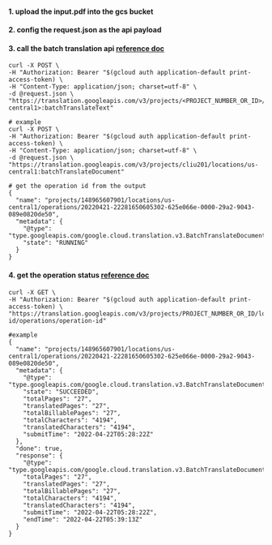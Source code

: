 #### 1. upload the input.pdf into the gcs bucket
#### 2. config the request.json as the api payload
#### 3. call the batch translation api [reference doc](https://cloud.google.com/translate/docs/advanced/batch-translation#batch-request)

```
curl -X POST \
-H "Authorization: Bearer "$(gcloud auth application-default print-access-token) \
-H "Content-Type: application/json; charset=utf-8" \
-d @request.json \
"https://translation.googleapis.com/v3/projects/<PROJECT_NUMBER_OR_ID>/locations/<us-central1>:batchTranslateText"
```

```
# example
curl -X POST \
-H "Authorization: Bearer "$(gcloud auth application-default print-access-token) \
-H "Content-Type: application/json; charset=utf-8" \
-d @request.json \
"https://translation.googleapis.com/v3/projects/cliu201/locations/us-central1:batchTranslateDocument"
```

```
# get the operation id from the output
{
  "name": "projects/148965607901/locations/us-central1/operations/20220421-22281650605302-625e066e-0000-29a2-9043-089e0820de50",
  "metadata": {
    "@type": "type.googleapis.com/google.cloud.translation.v3.BatchTranslateDocumentMetadata",
    "state": "RUNNING"
  }
}
```

#### 4. get the operation status [reference doc](https://cloud.google.com/translate/docs/advanced/long-running-operation)
```
curl -X GET \
-H "Authorization: Bearer "$(gcloud auth application-default print-access-token) \
"https://translation.googleapis.com/v3/projects/PROJECT_NUMBER_OR_ID/locations/location-id/operations/operation-id"
```

```
#example
{
  "name": "projects/148965607901/locations/us-central1/operations/20220421-22281650605302-625e066e-0000-29a2-9043-089e0820de50",
  "metadata": {
    "@type": "type.googleapis.com/google.cloud.translation.v3.BatchTranslateDocumentMetadata",
    "state": "SUCCEEDED",
    "totalPages": "27",
    "translatedPages": "27",
    "totalBillablePages": "27",
    "totalCharacters": "4194",
    "translatedCharacters": "4194",
    "submitTime": "2022-04-22T05:28:22Z"
  },
  "done": true,
  "response": {
    "@type": "type.googleapis.com/google.cloud.translation.v3.BatchTranslateDocumentResponse",
    "totalPages": "27",
    "translatedPages": "27",
    "totalBillablePages": "27",
    "totalCharacters": "4194",
    "translatedCharacters": "4194",
    "submitTime": "2022-04-22T05:28:22Z",
    "endTime": "2022-04-22T05:39:13Z"
  }
}
```
